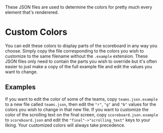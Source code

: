 These JSON files are used to determine the colors for pretty much every element that's renderered.

# Custom Colors

You can edit these colors to display parts of the scoreboard in any way you choose. Simply copy the file corresponding to the colors you wish to customize to the same filename without the `.example` extension. These JSON files only need to contain the parts you wish to override but it's often easier to just make a copy of the full example file and edit the values you want to change.

## Examples
If you want to edit the color of some of the teams, copy `teams.json.example` to a new file called `teams.json`, then edit the `"r"`, `"g"` and `"b"` values for the colors you wish to change in that new file. If you want to customize the color of the scrolling text on the final screen, copy `scoreboard.json.example` to `scoreboard.json` and edit the `"final"->"scrolling_text"` keys to your liking. Your customized colors will always take precedence.
